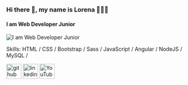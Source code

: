 ### Hi there 👋, my name is  Lorena 👩‍💻✨
#### I am  Web Developer Junior
![I am  Web Developer Junior](https://media.giphy.com/media/AAsj7jdrHjtp6/giphy.gif?cid=ecf05e47x5kdgz7h76ds6r258ax5xgayqkivn59d2o0q5fug&ep=v1_gifs_search&rid=giphy.gif&ct=g)


Skills:  HTML / CSS / Bootstrap / Sass / JavaScript / Angular / NodeJS / MySQL /




[<img src='https://cdn.jsdelivr.net/npm/simple-icons@3.0.1/icons/github.svg' alt='github' height='40'>](https://github.com/https://github.com/LenRiv/LenRiv)  [<img src='https://cdn.jsdelivr.net/npm/simple-icons@3.0.1/icons/linkedin.svg' alt='linkedin' height='40'>](https://www.linkedin.com/in/https://www.linkedin.com/in/lorenarivasramirez-fullstackdev/)  [<img src='https://cdn.jsdelivr.net/npm/simple-icons@3.0.1/icons/youtube.svg' alt='YouTube' height='40'>](https://www.youtube.com/channel/https://www.youtube.com/@DesarrolloMouse)  


